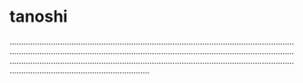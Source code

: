 # tanoshi
.................................................................................................................................................................................................................................................................................................................................................................................................................................................